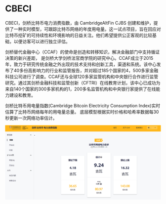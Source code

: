 # 

# CBECI

CBECI，剑桥比特币电力消费指数，由 CambridgeAltFin CJBS 创建和维护，提供了一种实时模型，可跟踪比特币网络的年度用电量。这一试点项目，旨在回应对比特币挖矿的可持续性和环境影响的日益关注。他们希望提供公正客观的比较基础，以便访客可以进行独立评估。

剑桥替代金融中心（CCAF）的使命是创造和转移知识，解决金融部门中支持循证决策的新兴差距， 是剑桥大学剑桥法官商学院的研究中心。CCAF成立于2015年，致力于研究传统金融之外出现的技术支持和创新工具，渠道和系统。该中心发布了40多份高影响力的行业和监管报告，并对超过185个国家的4，500多家金融科技公司进行了调查。CCAF还与全球120多家监管机构和中央银行合作进行监管研究。通过其剑桥金融科技和监管创新（CFTRI）在线教育计划，该中心已成功为来自140个国家的300多家机构的1，200多名监管机构和中央银行家提供了在线能力建设和教育。

剑桥比特币用电量指数(Cambridge Bitcoin Electricity Consumption Index)实时估算了比特币网络每年的用电量总量。 底层模型根据实时价格和哈希率数据每30秒更新一次网络功率估计。 

![image-20220720112827715](image-20220720112827715.png)

